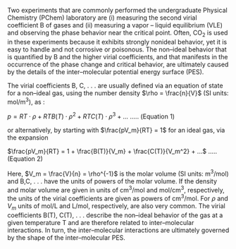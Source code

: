

Two experiments that are commonly performed the undergraduate Physical Chemistry (PChem) laboratory
are (i) measuring the second virial coefficient B of gases and (ii) measuring a vapor – liquid equilibrium (VLE)
and observing the phase behavior near the critical point. Often, CO<sub>2</sub> is used in these experiments because it
exhibits strongly nonideal behavior, yet it is easy to handle and not corrosive or poisonous. The non–ideal
behavior that is quantified by B and the higher virial coefficients, and that manifests in the occurrence of
the phase change and critical behavior, are ultimately caused by the details of the inter–molecular potential
energy surface (PES).

The virial coefficients B, C, . . . are usually defined via an equation of state for a non–ideal gas, using
the number density $\rho = \frac{n}{V}$ (SI units: mol/m<sup>3</sup>), as :

$p = RT \cdot \rho + RT B(T) \cdot \rho^2 + RT C(T) \cdot \rho^3 + ...$    ..... (Equation 1)



or alternatively, by starting with $\frac{pV_m}{RT} = 1$ for an ideal gas, via the expansion


$\frac{pV_m}{RT} = 1 + \frac{B(T)}{V_m} + \frac{C(T)}{V_m^2} + ...$    ..... (Equation 2)



Here, $V_m = \frac{V}{n} = \rho^{-1}$ is the molar volume (SI units: m<sup>3</sup>/mol) and B,C, . . . have the units of powers of
the molar volume. If the density and molar volume are given in units of cm<sup>3</sup>/mol and mol/cm<sup>3</sup>, respectively, the units of the virial coefficients are given as powers of cm<sup>3</sup>/mol. For $\rho$ and $V_m$ units of mol/L and L/mol, respectively, are also very common. The virial coefficients B(T), C(T), . . . describe the non–ideal
behavior of the gas at a given temperature T and are therefore related to inter–molecular interactions. In turn, the inter–molecular interactions are ultimately governed by the shape of the inter–molecular PES.